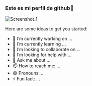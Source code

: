 ### Este es mi perfil de github👋

![Screenshot_1](https://user-images.githubusercontent.com/91574669/171804122-7394fb34-4750-47e8-9ed7-caced05b2cf6.jpg)



Here are some ideas to get you started:

- 🔭 I’m currently working on ...
- 🌱 I’m currently learning ...
- 👯 I’m looking to collaborate on ...
- 🤔 I’m looking for help with ...
- 💬 Ask me about ...
- 📫 How to reach me: ...
- 😄 Pronouns: ...
- ⚡ Fun fact: ...
